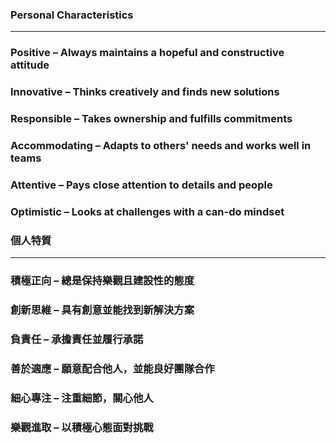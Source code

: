 ### Personal Characteristics
---
### Positive – Always maintains a hopeful and constructive attitude
### Innovative – Thinks creatively and finds new solutions
### Responsible – Takes ownership and fulfills commitments
### Accommodating – Adapts to others' needs and works well in teams
### Attentive – Pays close attention to details and people
### Optimistic – Looks at challenges with a can-do mindset


### 個人特質
---
### 積極正向 – 總是保持樂觀且建設性的態度
### 創新思維 – 具有創意並能找到新解決方案
### 負責任 – 承擔責任並履行承諾
### 善於適應 – 願意配合他人，並能良好團隊合作
### 細心專注 – 注重細節，關心他人
### 樂觀進取 – 以積極心態面對挑戰
